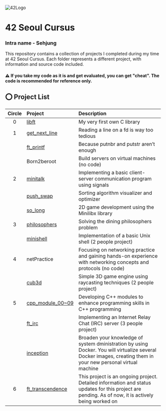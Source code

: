 ![42Logo](https://github.com/Jsen27/42seoul_cursus/assets/87853922/3f1ec952-abb9-4b27-9fd9-998e7f4dfa15)

# 42 Seoul Cursus
### Intra name -  Sehjung

This repository contains a collection of projects I completed during my time at 42 Seoul Cursus. Each folder represents a different project, with information and source code included.

#### ⚠ If you take my code as it is and get evaluated, you can get "cheat". The code is recommended for reference only.

## ⭕️ Project List
| Circle | Project | Description |
|:---:|:---|:---|
| 0 | [libft](./libft) | My very first own C library |
| 1 | [get_next_line](./get_next_line) | Reading a line on a fd is way too tedious |
|   | [ft_printf](./ft_printf) | Because putnbr and putstr aren’t enough |
|   | Born2beroot | Build servers on virtual machines (no code) |
| 2 | [minitalk](./minitalk) | Implementing a basic client-server communication program using signals |
|   | [push_swap](./push_swap) | Sorting algorithm visualizer and optimizer |
|   | [so_long](./so_long) | 2D game development using the Minilibx library |
| 3 | [philosophers](./Philosophers) | Solving the dining philosophers problem |
|   | [minishell](./minishell) | Implementation of a basic Unix shell (2 people project) |
| 4 | netPractice | Focusing on networking practice and gaining hands-on experience with networking concepts and protocols (no code) |
|   | [cub3d](./cub3d) | Simple 3D game engine using raycasting techniques (2 people project) |
| 5 | [cpp_module_00~09](./cpp_module) | Developing C++ modules to enhance programming skills in C++ programming |
|   | [ft_irc](./ft_irc) | Implementing an Internet Relay Chat (IRC) server (3 people project) |
|   | [inception](./inception) | Broaden your knowledge of system dministration by using Docker. You will virtualize several Docker images, creating them in your new personal virtual machine |
| 6 | [ft_transcendence](./ft_transcendence) | This project is an ongoing project. Detailed information and status updates for this project are pending. As of now, it is actively being worked on |
